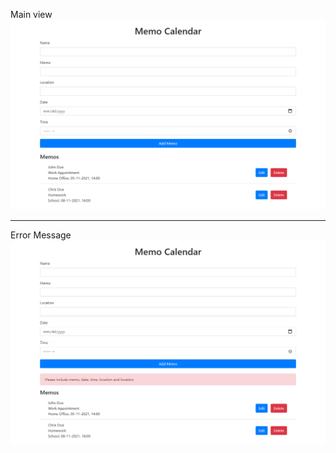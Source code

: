 Main view
![Main view](https://raw.githubusercontent.com/lauriselvijs/portfolio/e0195126e3ed638159e01d7414ecfa33cb3d3b91/public/images/projects/memo-calendar/main-view.png)

---

Error Message
![Error Message](https://raw.githubusercontent.com/lauriselvijs/portfolio/e0195126e3ed638159e01d7414ecfa33cb3d3b91/public/images/projects/memo-calendar/error-msg.png)
